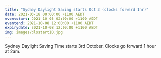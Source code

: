 ```yaml
---
title: "Sydney Daylight Saving starts Oct 3 (clocks forward 1hr)"
date: 2021-03-18 00:00:00 +1100 AEDT
eventstart: 2021-10-03 02:00:00 +1100 AEDT
eventend: 2021-10-08 12:00:00 +1100 AEDT
expirydate: 2021-10-08 12:00:00 +1100 AEDT
img: images/dlsstartID.jpg
---
```


Sydney Daylight Saving Time starts 3rd October. Clocks go forward 1 hour at 2am.